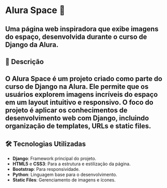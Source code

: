 # Alura Space 🌌

Uma página web inspiradora que exibe imagens do espaço, desenvolvida durante o curso de Django da Alura.
-----

## 🌟 Descrição

O **Alura Space** é um projeto criado como parte do curso de Django na Alura. Ele permite que os usuários explorem imagens incríveis do espaço em um layout intuitivo e responsivo. 
O foco do projeto é aplicar os conhecimentos de desenvolvimento web com Django, incluindo organização de templates, URLs e static files.
-----

## 🛠️ Tecnologias Utilizadas

- **Django**: Framework principal do projeto.
- **HTML5** e **CSS3**: Para a estrutura e estilização da página.
- **Bootstrap**: Para responsividade.
- **Python**: Linguagem base para o desenvolvimento.
- **Static Files**: Gerenciamento de imagens e ícones.

